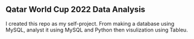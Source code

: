 ## Qatar World Cup 2022 Data Analysis

I created this repo as my self-project. From making a database using MySQL, analyst it using MySQL and Python then visulization using Tableu.
